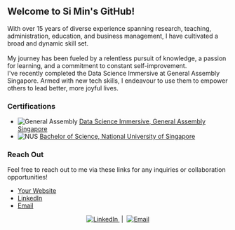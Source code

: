 ## Welcome to Si Min's GitHub! 

With over 15 years of diverse experience spanning research, teaching, administration, education, and business management, I have cultivated a broad and dynamic skill set. <br><br>
My journey has been fueled by a relentless pursuit of knowledge, a passion for learning, and a commitment to constant self-improvement. <br>
I've recently completed the Data Science Immersive at General Assembly Singapore. Armed with new tech skills, I endeavour to use them to empower others to lead better, more joyful lives.

### Certifications

- ![General Assembly](https://img.shields.io/badge/-General_Assembly-EC1C24?style=flat&logo=General-Assembly&logoColor=white) [Data Science Immersive, General Assembly Singapore](https://generalassemb.ly/education/data-science-immersive/singapore)
- ![NUS](https://img.shields.io/badge/-NUS-000080?style=flat&logo=National-University-of-Singapore&logoColor=white) [Bachelor of Science, National University of Singapore](https://www.nus.edu.sg/)

### Reach Out
Feel free to reach out to me via these links for any inquiries or collaboration opportunities!
- [Your Website](https://yourwebsite.com)
- [LinkedIn](https://linkedin.com/in/yourprofile)
- [Email](mailto:youremail@example.com)

<footer align="center">
  <a href="https://linkedin.com/in/yourprofile">
    <img src="https://img.shields.io/badge/-LinkedIn-0077B5?style=flat&logo=LinkedIn&logoColor=white" alt="LinkedIn" />
  </a>
  &nbsp;|&nbsp;
  <a href="mailto:youremail@example.com">
    <img src="https://img.shields.io/badge/-Email-D14836?style=flat&logo=Gmail&logoColor=white" alt="Email" />
  </a>
</footer>
